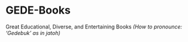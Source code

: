 # GEDE-Books
Great Educational, Diverse, and Entertaining Books
*(How to pronounce: ‘Gedebuk’ as in jatoh)*

